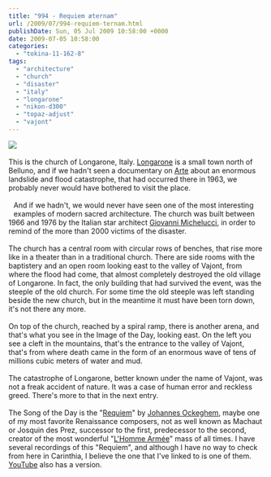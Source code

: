 ```yaml
---
title: "994 - Requiem æternam"
url: /2009/07/994-requiem-ternam.html
publishDate: Sun, 05 Jul 2009 10:58:00 +0000
date: 2009-07-05 10:58:00
categories: 
  - "tokina-11-162-8"
tags: 
  - "architecture"
  - "church"
  - "disaster"
  - "italy"
  - "longarone"
  - "nikon-d300"
  - "topaz-adjust"
  - "vajont"
---
```

<a href="https://d25zfm9zpd7gm5.cloudfront.net/1200x1200/2009/20090703_164728_ps.jpg" target="_blank"><img src="https://d25zfm9zpd7gm5.cloudfront.net/0600x0600/2009/20090703_164728_ps.jpg"/></a><br/><br/>This is the church of Longarone, Italy. <a href="http://maps.google.com/maps?hl=en&amp;ie=UTF8&amp;q=longarone&amp;t=h&amp;z=11&amp;iwloc=A" target="_blank">Longarone</a> is a small town north of Belluno, and if we hadn't seen a documentary on <a href="http://en.wikipedia.org/wiki/Arte" target="_blank">Arte</a> about an enormous landslide and flood catastrophe, that had occurred there in 1963, we probably never would have bothered to visit the place.<br/><br/><a href="https://d25zfm9zpd7gm5.cloudfront.net/1200x1200/2009/20090703_165455_ps.jpg" target="_blank"><img alt="" border="0" src="https://d25zfm9zpd7gm5.cloudfront.net/0150x0150/2009/20090703_165455_ps.jpg" style="margin: 10pt 10px 10px 0pt; float: left;"/></a> And if we hadn't, we would never have seen one of the most interesting examples of modern sacred architecture. The church was built between 1966 and 1976 by the Italian star architect <a href="http://it.wikipedia.org/wiki/Giovanni_Michelucci" target="_blank">Giovanni Michelucci</a>, in order to remind of the more than 2000 victims of the disaster.<br/><br/>The church has a central room with circular rows of benches, that rise more like in a theater than in a traditional church. There are side rooms with the baptistery and an open room looking east to the valley of Vajont, from where the flood had come, that almost completely destroyed the old village of Longarone. In fact, the only building that had survived the event, was the steeple of the old church. For some time the old steeple was left standing beside the new church, but in the meantime it must have been torn down, it's not there any more.<br/><br/><a href="https://d25zfm9zpd7gm5.cloudfront.net/1200x1200/2009/20090703_163438_ps.jpg" target="_blank"><img alt="" border="0" src="https://d25zfm9zpd7gm5.cloudfront.net/0150x0150/2009/20090703_163438_ps.jpg" style="margin: 10pt 10px 10px 0pt; float: right;"/></a> On top of the church, reached by a spiral ramp, there is another arena, and that's what you see in the Image of the Day, looking east. On the left you see a cleft in the mountains, that's the entrance to the valley of Vajont, that's from where death came in the form of an enormous wave of tens of millions cubic meters of water and mud.<br/><br/> The catastrophe of Longarone, better known under the name of Vajont, was not a freak accident of nature. It was a case of human error and reckless greed. There's more to that in the next entry.<br/><br/>The Song of the Day is the "<a href="http://en.wikipedia.org/wiki/Requiem" target="_blank">Requiem</a>" by <a href="http://en.wikipedia.org/wiki/Johannes_Ockeghem" target="_blank">Johannes Ockeghem</a>, maybe one of my most favorite Renaissance composers, not as well known as Machaut or Josquin des Prez, successor to the first, predecessor to the second, creator of the most wonderful "<a href="http://en.wikipedia.org/wiki/L%27homme_arm%C3%A9" target="_blank">L'Homme Armée</a>" mass of all times. I have several recordings of this "Requiem", and although I have no way to check from here in Carinthia, I believe the one that I've linked to is one of them. <a href="http://www.youtube.com/watch?v=wsPeCRDqcZc" target="_blank">YouTube</a> also has a version.
